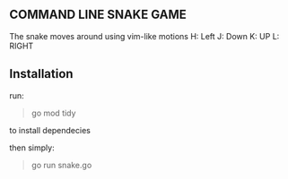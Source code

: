 ## COMMAND LINE SNAKE GAME
The snake moves around using vim-like motions 
H: Left 
J: Down 
K: UP 
L: RIGHT 

## Installation
run: 
> go mod tidy 

to install dependecies 

then simply: 
> go run snake.go 

